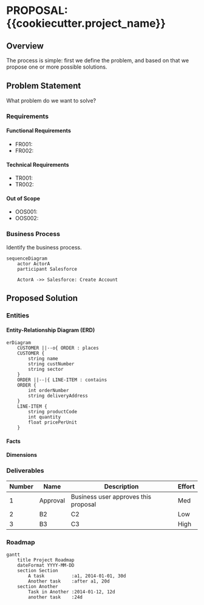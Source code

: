 # PROPOSAL: {{cookiecutter.project_name}}

## Overview

The process is simple: first we define the problem, and based on that we propose one or more possible solutions.

## Problem Statement

What problem do we want to solve?

### Requirements

#### Functional Requirements

- FR001:
- FR002:

#### Technical Requirements

- TR001:
- TR002:

#### Out of Scope

- OOS001:
- OOS002:

### Business Process

Identify the business process.

```mermaid
sequenceDiagram
	actor ActorA
	participant Salesforce

	ActorA ->> Salesforce: Create Account
```

## Proposed Solution

### Entities

#### Entity-Relationship Diagram (ERD)

```mermaid
erDiagram
    CUSTOMER ||--o{ ORDER : places
    CUSTOMER {
        string name
        string custNumber
        string sector
    }
    ORDER ||--|{ LINE-ITEM : contains
    ORDER {
        int orderNumber
        string deliveryAddress
    }
    LINE-ITEM {
        string productCode
        int quantity
        float pricePerUnit
    }
```

#### Facts

#### Dimensions

### Deliverables

Number | Name | Description | Effort
---------|----------|---------|---------
 1 | Approval | Business user approves this proposal | Med
 2 | B2 | C2 | Low
 3 | B3 | C3 | High

### Roadmap

```mermaid
gantt
    title Project Roadmap
    dateFormat YYYY-MM-DD
    section Section
        A task          :a1, 2014-01-01, 30d
        Another task    :after a1, 20d
    section Another
        Task in Another :2014-01-12, 12d
        another task    :24d
```
